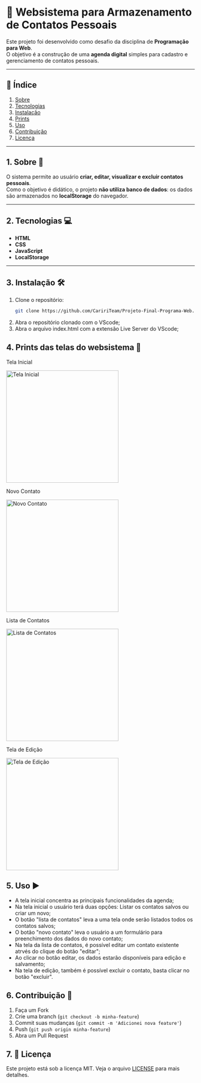 # 📒 Websistema para Armazenamento de Contatos Pessoais

Este projeto foi desenvolvido como desafio da disciplina de **Programação para Web**.  
O objetivo é a construção de uma **agenda digital** simples para cadastro e gerenciamento de contatos pessoais.

---

## 📖 Índice
1. [Sobre](#-sobre)
2. [Tecnologias](#-tecnologias)
3. [Instalação](#-instalação)
4. [Prints](#-prints)
5. [Uso](#-uso)
6. [Contribuição](#-contribuição)
7. [Licença](#-licença)

---

## 1. Sobre 📌
O sistema permite ao usuário **criar, editar, visualizar e excluir contatos pessoais**.  
Como o objetivo é didático, o projeto **não utiliza banco de dados**: os dados são armazenados no **localStorage** do navegador.

---

## 2. Tecnologias 💻
- **HTML**  
- **CSS**  
- **JavaScript**  
- **LocalStorage**

---

## 3. Instalação 🛠

1. Clone o repositório:
   ```bash
   git clone https://github.com/CaririTeam/Projeto-Final-Programa-Web.git
2. Abra o repositório clonado com o VScode;
3. Abra o arquivo index.html com a extensão Live Server do VScode;

## 4. Prints das telas do websistema 📸
<p>  Tela Inicial </p>
<img src="./assets/home.png" width="300px" alt="Tela Inicial" />  

<p> Novo Contato </p> 
<img src="./assets/novo.png" width="300px" alt="Novo Contato" />  

<p> Lista de Contatos </p> 
<img src="./assets/lista.png" width="300px" alt="Lista de Contatos" />  

<p> Tela de Edição </p> 
<img src="./assets/editar.png" width="300px" alt="Tela de Edição" />  


## 5. Uso ▶️
- A tela inicial concentra as principais funcionalidades da agenda;
- Na tela inicial o usuário terá duas opções: Listar os contatos salvos ou criar um novo;
- O botão "lista de contatos" leva a uma tela onde serão listados todos os contatos salvos;
- O botão "novo contato" leva o usuário a um formulário para preenchimento dos dados do novo contato;
- Na tela da lista de contatos, é possível editar um contato existente atrvés do clique do botão "editar";
- Ao clicar no botão editar, os dados estarão disponíveis para edição e salvamento;
- Na tela de edição, também é possível excluir o contato, basta clicar no botão "excluir".
  

## 6. Contribuição 🤝
1. Faça um Fork
2. Crie uma branch (`git checkout -b minha-feature`)
3. Commit suas mudanças (`git commit -m 'Adicionei nova feature'`)
4. Push (`git push origin minha-feature`)
5. Abra um Pull Request
   

## 7. 📄 Licença
Este projeto está sob a licença MIT. Veja o arquivo [LICENSE](LICENSE) para mais detalhes.
